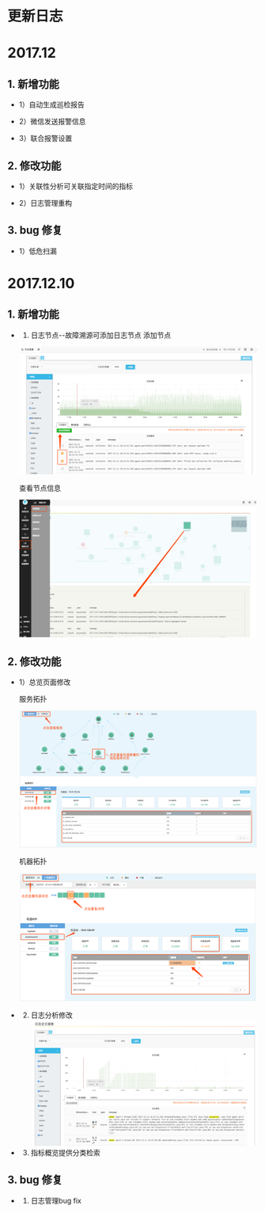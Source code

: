 # **更新日志**

# 2017.12

## 1. 新增功能
* 1）自动生成巡检报告

* 2）微信发送报警信息

* 3）联合报警设置

## 2. 修改功能
* 1）关联性分析可关联指定时间的指标

* 2）日志管理重构

## 3. bug 修复
* 1）低危扫漏

# 2017.12.10

## 1. 新增功能

* 1) 日志节点--故障溯源可添加日志节点
    添加节点
    
    ![](/part5/images/17-12-10_4.png)
    
    查看节点信息
    
    ![](/part5/images/17-12-10_5.png)

## 2. 修改功能
* 1）总览页面修改

    服务拓扑
    
    ![](/part5/images/17-12-10_1.png)

    机器拓扑
    
    ![](/part5/images/17-12-10_2.png)

* 2) 日志分析修改
    ![](/part5/images/17-12-10_3.png)
    
* 3) 指标概览提供分类检索

## 3. bug 修复

* 1) 日志管理bug fix

